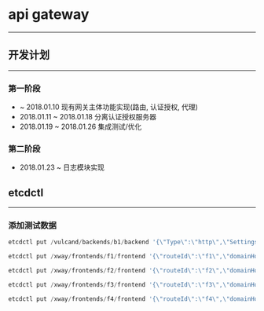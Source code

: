 # api gateway

----

## 开发计划

----

### 第一阶段

* ~ 2018.01.10 现有网关主体功能实现(路由, 认证授权, 代理) 
* 2018.01.11 ~ 2018.01.18 分离认证授权服务器 
* 2018.01.19 ~ 2018.01.26 集成测试/优化  

### 第二阶段

* 2018.01.23 ~ 日志模块实现

## etcdctl

----

### 添加测试数据

```powershell
etcdctl put /vulcand/backends/b1/backend '{\"Type\":\"http\",\"Settings\":{\"KeepAlive\":{\"MaxIdleConnsPerHost\":200,\"Period\":\"4s\"}}}'

etcdctl put /xway/frontends/f1/frontend '{\"routeId\":\"f1\",\"domainHost\":\"eapi.jiaofucloud.cn\",\"routeUrl\":\"/v5/user/\",\"redirectHost\":\"192.168.2.162:3038\",\"forwardUrl\":\"/user/\",\"type\":\"http\",\"config\":{\"auth\":[\"oauth\"],\"operation\":[{\"rate\":\"0\"}]}}'

etcdctl put /xway/frontends/f2/frontend '{\"routeId\":\"f2\",\"domainHost\":\"eapi.jiaofucloud.cn\",\"routeUrl\":\"/v5/epaperwork/\",\"redirectHost\":\"192.168.2.162:8895\",\"forwardUrl\":\"/epaperwork/\",\"type\":\"http\",\"config\":{\"auth\":[\"oauth\"],\"operation\":[{\"rate\":\"0\"}]}}'

etcdctl put /xway/frontends/f3/frontend '{\"routeId\":\"f3\",\"domainHost\":\"eapi.jiaofucloud.cn\",\"routeUrl\":\"/v5/epaperwork/getReceiveBookchapters/\",\"redirectHost\":\"192.168.2.162:8898\",\"forwardUrl\":\"/epaperwork/v2/getReceiveBookchapters/\",\"type\":\"http\",\"config\":{\"auth\":[\"oauth\"],\"operation\":[{\"rate\":\"0\"}]}}'

etcdctl put /xway/frontends/f4/frontend '{\"routeId\":\"f4\",\"domainHost\":\"eapi.jiaofucloud.cn\",\"routeUrl\":\"/nomux/hello/\",\"redirectHost\":\"192.168.2.102:8710\",\"forwardUrl\":\"/\",\"type\":\"http\",\"config\":{\"auth\":[\"oauth\"],\"operation\":[{\"rate\":\"0\"}]}}'
```
